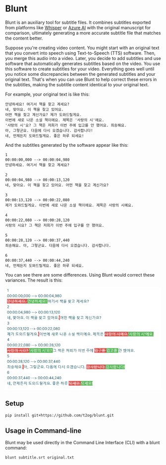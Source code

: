 # Blunt

Blunt is an auxiliary tool for subtitle files. It combines subtitles exported from platforms like [Whisper](https://github.com/openai/whisper) or [Azure AI](https://speech.microsoft.com/portal/captioning) with the original manuscript for comparison, ultimately generating a more accurate subtitle file that matches the content better.

Suppose you're creating video content. You might start with an original text that you convert into speech using Text-to-Speech (TTS) software. Then, you merge this audio into a video. Later, you decide to add subtitles and use software that automatically generates subtitles based on the video. You use this software to create subtitles for your video. Everything goes well until you notice some discrepancies between the generated subtitles and your original text. That's when you can use Blunt to help correct these errors in the subtitles, making the subtitle content identical to your original text.

For example, your original text is like this:

```
안녕하세요! 여기서 책을 찾고 계세요?
네, 맞아요. 이 책을 찾고 있어요.
어떤 책을 찾고 계신가요? 제가 도와드릴게요.
이번에 새로 나온 소설 책이에요. 제목은 '사랑의 시'에요.
'사랑의 시'요? 그 책은 저희가 이번 주에 입고를 안 했어요. 죄송해요.
아, 그렇군요. 다음에 다시 오겠습니다. 감사합니다!
네, 언제든지 도와드릴게요. 좋은 하루 되세요!
```

And the subtitles generated by the software appear like this:

```
1
00:00:00,000 --> 00:00:04,980
안녕하세요. 여기서 책을 찾고 계세요?

2
00:00:04,980 --> 00:00:13,120
네, 맞아요. 이 책을 찾고 있어요. 어떤 책을 찾고 계신가요?

3
00:00:13,120 --> 00:00:22,080
제가 도와드릴게요. 이번에 새로 나온 소설 책이에요. 제목은 사랑의 시예요.

4
00:00:22,080 --> 00:00:28,120
사랑의 시요? 그 책은 저희가 이번 주에 입구를 안 했어요.

5
00:00:28,120 --> 00:00:37,440
죄송해요. 아, 그렇군요. 다음에 다시 오겠습니다. 감사합니다.

6
00:00:37,440 --> 00:00:44,240
네, 언제든지 도와드릴게요. 좋은 하루 되세요.

```

You can see there are some differences. Using Blunt would correct these variances. The result is this:

![Comparison](https://raw.githubusercontent.com/t2og/blunt/main/assets/comparison.png)


## Setup

    pip install git+https://github.com/t2og/blunt.git


## Usage in Command-line
Blunt may be used directly in the Command Line Interface (CLI) with a blunt command:

    blunt subtitle.srt original.txt
